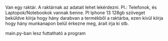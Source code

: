 
Van egy raktár. A raktárnak az adatait lehet lekérdezni. Pl.: Telefonok, és Laptopok/Notebookok vannak benne. Pl Iphone 13 128gb 
szöveget beküldve kiírja hogy hány darabvan a termékből a raktárba, ezen kívül kiírja hogy hány munkanapon belül érkezne meg, árait írja ki stb.


main.py-ban lesz futtatható a program
